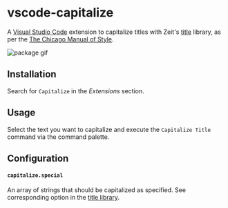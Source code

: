 # vscode-capitalize

A [Visual Studio Code](https://code.visualstudio.com/) extension to capitalize titles with Zeit's [title](https://github.com/zeit/title) library, as per the [The Chicago Manual of Style](https://www.chicagomanualofstyle.org/home.html).

![package gif](https://user-images.githubusercontent.com/6108538/49259025-f4120380-f437-11e8-86f5-ec3c37b0fbab.gif)

## Installation

Search for `Capitalize` in the _Extensions_ section.

## Usage

Select the text you want to capitalize and execute the `Capitalize Title` command via the command palette.

## Configuration

#### `capitalize.special`

An array of strings that should be capitalized as specified. See corresponding option in the [title library](https://github.com/zeit/title#usage).
